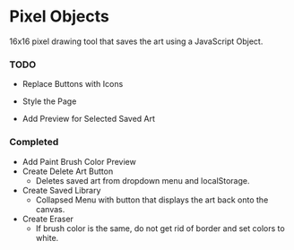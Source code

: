 # Pixel Objects

16x16 pixel drawing tool that saves the art using a JavaScript Object.

### TODO

- Replace Buttons with Icons

- Style the Page

- Add Preview for Selected Saved Art

### Completed

- Add Paint Brush Color Preview
- Create Delete Art Button
  - Deletes saved art from dropdown menu and localStorage.
- Create Saved Library
  - Collapsed Menu with button that displays the art back onto the canvas.
- Create Eraser
  - If brush color is the same, do not get rid of border and set colors to white.
